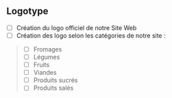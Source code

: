 ## Logotype

- [ ] Création du logo officiel de notre Site Web
- [ ] Création des logo selon les catégories de notre site :
> - [ ] Fromages
> - [ ] Légumes
> - [ ] Fruits
> - [ ] Viandes
> - [ ] Produits sucrés
> - [ ] Produits salés
